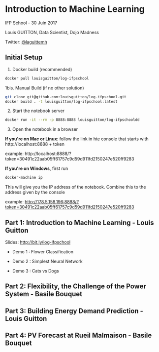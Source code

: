 # Introduction to Machine Learning
IFP School - 30 Juin 2017


Louis GUITTON, 
Data Scientist, Dojo Madness

Twitter: [@laguittemh](https://twitter.com/LaGuitteMH) 

## Initial Setup

1. Docker build (recommended)
```bash
docker pull louisguitton/log-ifpschool
```

1bis. Manual Build (if no other solution)
```bash
git clone git@github.com:louisguitton/log-ifpschool.git
docker build . -t louisguitton/log-ifpschool:latest
```

2. Start the notebook server
```bash
docker run -it --rm -p 8888:8888 louisguitton/log-ifpschooldd
```

3. Open the notebook in a browser

**If you're on Mac or Linux**: follow the link in hte console that starts with http://localhost:8888 + token

example: http://localhost:8888/?token=30491c22aab05ff61757c9d59d911fd2150247e520ff9283

 
**If you're on Windows**, first run 
```bash
docker-machine ip
```
This will give you the IP address of the notebook. Combine this to the address given by the console

example: http://178.5.158.196:8888/?token=30491c22aab05ff61757c9d59d911fd2150247e520ff9283

## Part 1: Introduction to Machine Learning - Louis Guitton

Slides: http://bit.ly/log-ifpschool 

* Demo 1 : Flower Classification

* Demo 2 : Simplest Neural Network

* Demo 3 : Cats vs Dogs

## Part 2: Flexibility, the Challenge of the Power System - Basile Bouquet

## Part 3: Building Energy Demand Prediction - Louis Guitton

## Part 4: PV Forecast at Rueil Malmaison - Basile Bouquet